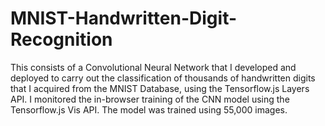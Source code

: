 # MNIST-Handwritten-Digit-Recognition
This consists of a Convolutional Neural Network that I developed and deployed to carry out the classification of thousands of
handwritten digits that I acquired from the MNIST Database, using the Tensorflow.js Layers API. I monitored the in-browser training of
the CNN model using the Tensorflow.js Vis API. The model was trained using 55,000 images.
